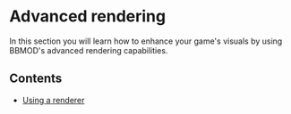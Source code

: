 # Advanced rendering
In this section you will learn how to enhance your game's visuals by using
BBMOD's advanced rendering capabilities.

## Contents
* [Using a renderer](./UsingARenderer.html)
